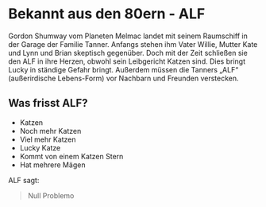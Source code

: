 # Bekannt aus den 80ern - ALF

Gordon Shumway vom Planeten Melmac landet mit seinem Raumschiff in der Garage der Familie Tanner. Anfangs stehen ihm Vater Willie, Mutter Kate und Lynn und Brian skeptisch gegenüber. Doch mit der Zeit schließen sie den ALF in ihre Herzen, obwohl sein Leibgericht Katzen sind. Dies bringt Lucky in ständige Gefahr bringt. Außerdem müssen die Tanners „ALF“ (außerirdische Lebens-Form) vor Nachbarn und Freunden verstecken.

## Was frisst ALF?
* Katzen
* Noch mehr Katzen
* Viel mehr Katzen
* Lucky Katze
* Kommt von einem Katzen Stern
* Hat mehrere Mägen

ALF sagt:
> Null Problemo
